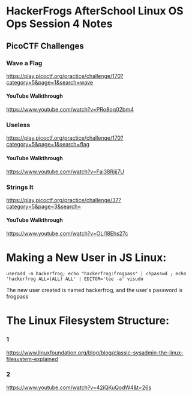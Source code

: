 # HackerFrogs AfterSchool Linux OS Ops Session 4 Notes
## PicoCTF Challenges
### Wave a Flag
https://play.picoctf.org/practice/challenge/170?category=5&page=1&search=wave
#### YouTube Walkthrough
https://www.youtube.com/watch?v=PRo8qq02bm4
### Useless
https://play.picoctf.org/practice/challenge/170?category=5&page=1&search=flag
#### YouTube Walkthrough
https://www.youtube.com/watch?v=Fai38Rjij7U
### Strings It
https://play.picoctf.org/practice/challenge/37?category=5&page=3&search=
#### YouTube Walkthrough
https://www.youtube.com/watch?v=OLI18Ehs27c
# Making a New User in JS Linux:
```
useradd -m hackerfrog; echo "hackerfrog:frogpass" | chpasswd ; echo 'hackerfrog ALL=(ALL) ALL' | EDITOR='tee -a' visudo
```
The new user created is named hackerfrog, and the user's password is frogpass
# The Linux Filesystem Structure:
### 1
https://www.linuxfoundation.org/blog/blog/classic-sysadmin-the-linux-filesystem-explained
### 2
https://www.youtube.com/watch?v=42iQKuQodW4&t=26s
